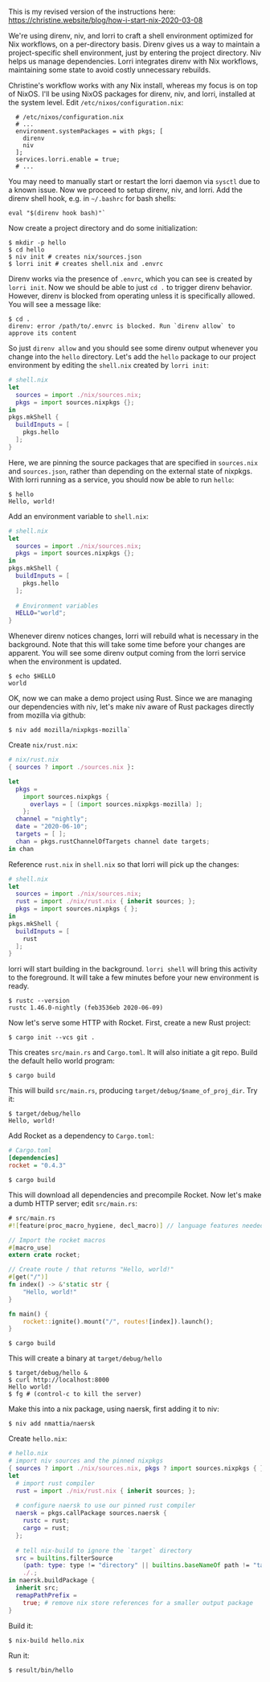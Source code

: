 This is my revised version of the instructions here:
https://christine.website/blog/how-i-start-nix-2020-03-08

We're using direnv, niv, and lorri to craft a shell environment optimized
  for Nix workflows, on a per-directory basis.
Direnv gives us a way to maintain a project-specific shell environment,
  just by entering the project directory.
Niv helps us manage dependencies.
Lorri integrates direnv with Nix workflows, maintaining some state to avoid
  costly unnecessary rebuilds.

Christine's workflow works with any Nix install, whereas my focus is on top
  of NixOS.
I'll be using NixOS packages for direnv, niv, and lorri, installed at the
  system level.
Edit `/etc/nixos/configuration.nix`:

```
  # /etc/nixos/configuration.nix
  # ...
  environment.systemPackages = with pkgs; [
    direnv
    niv
  ];
  services.lorri.enable = true;
  # ...
```

You may need to manually start or restart the lorri daemon via `sysctl` due
  to a known issue.
Now we proceed to setup direnv, niv, and lorri.
Add the direnv shell hook, e.g. in `~/.bashrc` for bash shells:

```shell
eval "$(direnv hook bash)"`
```

Now create a project directory and do some initialization:

```shell
$ mkdir -p hello
$ cd hello
$ niv init # creates nix/sources.json
$ lorri init # creates shell.nix and .envrc
```

Direnv works via the presence of `.envrc`, which you can see is created by
  `lorri init`.
Now we should be able to just `cd .` to trigger direnv behavior.
However, direnv is blocked from operating unless it is specifically allowed.
You will see a message like:

```
$ cd .
direnv: error /path/to/.envrc is blocked. Run `direnv allow` to approve its content
```

So just `direnv allow` and you should see some direnv output whenever you
  change into the `hello` directory.
Let's add the `hello` package to our project environment by editing the
  `shell.nix` created by `lorri init`:

```nix
# shell.nix
let
  sources = import ./nix/sources.nix;
  pkgs = import sources.nixpkgs {};
in
pkgs.mkShell {
  buildInputs = [
    pkgs.hello
  ];
}
```

Here, we are pinning the source packages that are specified in `sources.nix`
and `sources.json`, rather than depending on the external state of nixpkgs.
With lorri running as a service, you should now be able to run `hello`:

```
$ hello
Hello, world!
```

Add an environment variable to `shell.nix`:

```nix
# shell.nix
let
  sources = import ./nix/sources.nix;
  pkgs = import sources.nixpkgs {};
in
pkgs.mkShell {
  buildInputs = [
    pkgs.hello
  ];
  
  # Environment variables
  HELLO="world";
}
```

Whenever direnv notices changes, lorri will rebuild what is necessary in the
  background.
Note that this will take some time before your changes are apparent.
You will see some direnv output coming from the lorri service when the
  environment is updated.

```
$ echo $HELLO
world
```

OK, now we can make a demo project using Rust.
Since we are managing our dependencies with niv, let's make niv aware of
  Rust packages directly from mozilla via github:

```shell
$ niv add mozilla/nixpkgs-mozilla`
```

Create `nix/rust.nix`:

```nix
# nix/rust.nix
{ sources ? import ./sources.nix }:

let
  pkgs =
    import sources.nixpkgs {
      overlays = [ (import sources.nixpkgs-mozilla) ];
    };
  channel = "nightly";
  date = "2020-06-10";
  targets = [ ];
  chan = pkgs.rustChannelOfTargets channel date targets;
in chan
```

Reference `rust.nix` in `shell.nix` so that lorri will pick up the changes:

```nix
# shell.nix
let
  sources = import ./nix/sources.nix;
  rust = import ./nix/rust.nix { inherit sources; };
  pkgs = import sources.nixpkgs { };
in
pkgs.mkShell {
  buildInputs = [
    rust
  ];
}
```

lorri will start building in the background.
`lorri shell` will bring this activity to the foreground.
It will take a few minutes before your new environment is ready.

```
$ rustc --version
rustc 1.46.0-nightly (feb3536eb 2020-06-09)
```

Now let's serve some HTTP with Rocket.
First, create a new Rust project:

```shell
$ cargo init --vcs git .
```

This creates `src/main.rs` and `Cargo.toml`.
It will also initiate a git repo.
Build the default hello world program:

```shell
$ cargo build
```

This will build `src/main.rs`, producing `target/debug/$name_of_proj_dir`.
Try it:

```
$ target/debug/hello
Hello, world!
```

Add Rocket as a dependency to `Cargo.toml`:

```ini
# Cargo.toml
[dependencies]
rocket = "0.4.3"
```

```shell
$ cargo build
```

This will download all dependencies and precompile Rocket.
Now let's make a dumb HTTP server; edit `src/main.rs`:

```rust
# src/main.rs
#![feature(proc_macro_hygiene, decl_macro)] // language features needed by Rocket

// Import the rocket macros
#[macro_use]
extern crate rocket;

// Create route / that returns "Hello, world!"
#[get("/")]
fn index() -> &'static str {
    "Hello, world!"
}

fn main() {
    rocket::ignite().mount("/", routes![index]).launch();
}
```

```shell
$ cargo build
```

This will create a binary at `target/debug/hello`

```
$ target/debug/hello &
$ curl http://localhost:8000
Hello world!
$ fg # (control-c to kill the server)
```

Make this into a nix package, using naersk, first adding it to niv:

```shell
$ niv add nmattia/naersk
```

Create `hello.nix`:

```nix
# hello.nix
# import niv sources and the pinned nixpkgs
{ sources ? import ./nix/sources.nix, pkgs ? import sources.nixpkgs { }}:
let
  # import rust compiler
  rust = import ./nix/rust.nix { inherit sources; };
  
  # configure naersk to use our pinned rust compiler
  naersk = pkgs.callPackage sources.naersk {
    rustc = rust;
    cargo = rust;
  };
  
  # tell nix-build to ignore the `target` directory
  src = builtins.filterSource
    (path: type: type != "directory" || builtins.baseNameOf path != "target")
    ./.;
in naersk.buildPackage {
  inherit src;
  remapPathPrefix =
    true; # remove nix store references for a smaller output package
}
```

Build it:

```shell
$ nix-build hello.nix
```

Run it:

```shell
$ result/bin/hello
```